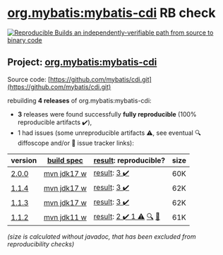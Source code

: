 [org.mybatis:mybatis-cdi](https://central.sonatype.com/artifact/org.mybatis/mybatis-cdi/2.0.0/versions) RB check
=======

[![Reproducible Builds](https://reproducible-builds.org/images/logos/rb.svg) an independently-verifiable path from source to binary code](https://reproducible-builds.org/)

## Project: [org.mybatis:mybatis-cdi](https://central.sonatype.com/artifact/org.mybatis/mybatis-cdi/2.0.0/versions)

Source code: [https://github.com/mybatis/cdi.git](https://github.com/mybatis/cdi.git)

rebuilding **4 releases** of org.mybatis:mybatis-cdi:
- **3** releases were found successfully **fully reproducible** (100% reproducible artifacts :heavy_check_mark:),
- 1 had issues (some unreproducible artifacts :warning:, see eventual :mag: diffoscope and/or :memo: issue tracker links):

| version | [build spec](/BUILDSPEC.md) | [result](https://reproducible-builds.org/docs/jvm/): reproducible? | size |
| -- | --------- | ------ | -- |
| [2.0.0](https://central.sonatype.com/artifact/org.mybatis/mybatis-cdi/2.0.0/pom) | [mvn jdk17 w](mybatis-cdi-2.0.0.buildspec) | [result](mybatis-cdi-2.0.0.buildinfo): [3 :heavy_check_mark: ](mybatis-cdi-2.0.0.buildcompare) | 60K |
| [1.1.4](https://central.sonatype.com/artifact/org.mybatis/mybatis-cdi/1.1.4/pom) | [mvn jdk17 w](mybatis-cdi-1.1.4.buildspec) | [result](mybatis-cdi-1.1.4.buildinfo): [3 :heavy_check_mark: ](mybatis-cdi-1.1.4.buildcompare) | 62K |
| [1.1.3](https://central.sonatype.com/artifact/org.mybatis/mybatis-cdi/1.1.3/pom) | [mvn jdk17 w](mybatis-cdi-1.1.3.buildspec) | [result](mybatis-cdi-1.1.3.buildinfo): [3 :heavy_check_mark: ](mybatis-cdi-1.1.3.buildcompare) | 62K |
| [1.1.2](https://central.sonatype.com/artifact/org.mybatis/mybatis-cdi/1.1.2/pom) | [mvn jdk11 w](mybatis-cdi-1.1.2.buildspec) | [result](mybatis-cdi-1.1.2.buildinfo): [2 :heavy_check_mark:  1 :warning:](mybatis-cdi-1.1.2.buildcompare) [:mag:](mybatis-cdi-1.1.2.diffoscope) [:memo:](https://issues.apache.org/jira/browse/FELIX-6496) | 61K |

<i>(size is calculated without javadoc, that has been excluded from reproducibility checks)</i>
